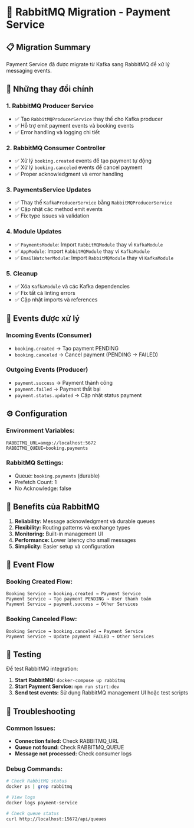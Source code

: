 # 🔄 RabbitMQ Migration - Payment Service

## 📋 Migration Summary

Payment Service đã được migrate từ Kafka sang RabbitMQ để xử lý messaging events.

## 🔄 Những thay đổi chính

### **1. RabbitMQ Producer Service**
- ✅ Tạo `RabbitMQProducerService` thay thế cho Kafka producer
- ✅ Hỗ trợ emit payment events và booking events
- ✅ Error handling và logging chi tiết

### **2. RabbitMQ Consumer Controller**
- ✅ Xử lý `booking.created` events để tạo payment tự động
- ✅ Xử lý `booking.canceled` events để cancel payment
- ✅ Proper acknowledgment và error handling

### **3. PaymentsService Updates**
- ✅ Thay thế `KafkaProducerService` bằng `RabbitMQProducerService`
- ✅ Cập nhật các method emit events
- ✅ Fix type issues và validation

### **4. Module Updates**
- ✅ `PaymentsModule`: Import `RabbitMQModule` thay vì `KafkaModule`
- ✅ `AppModule`: Import `RabbitMQModule` thay vì `KafkaModule`
- ✅ `EmailWatcherModule`: Import `RabbitMQModule` thay vì `KafkaModule`

### **5. Cleanup**
- ✅ Xóa `KafkaModule` và các Kafka dependencies
- ✅ Fix tất cả linting errors
- ✅ Cập nhật imports và references

## 🎯 Events được xử lý

### **Incoming Events (Consumer)**
- `booking.created` → Tạo payment PENDING
- `booking.canceled` → Cancel payment (PENDING → FAILED)

### **Outgoing Events (Producer)**
- `payment.success` → Payment thành công
- `payment.failed` → Payment thất bại
- `payment.status.updated` → Cập nhật status payment

## ⚙️ Configuration

### **Environment Variables:**
```env
RABBITMQ_URL=amqp://localhost:5672
RABBITMQ_QUEUE=booking.payments
```

### **RabbitMQ Settings:**
- Queue: `booking.payments` (durable)
- Prefetch Count: 1
- No Acknowledge: false

## 🚀 Benefits của RabbitMQ

1. **Reliability:** Message acknowledgment và durable queues
2. **Flexibility:** Routing patterns và exchange types
3. **Monitoring:** Built-in management UI
4. **Performance:** Lower latency cho small messages
5. **Simplicity:** Easier setup và configuration

## 🔄 Event Flow

### **Booking Created Flow:**
```
Booking Service → booking.created → Payment Service
Payment Service → Tạo payment PENDING → User thanh toán
Payment Service → payment.success → Other Services
```

### **Booking Canceled Flow:**
```
Booking Service → booking.canceled → Payment Service
Payment Service → Update payment FAILED → Other Services
```

## 📝 Testing

Để test RabbitMQ integration:

1. **Start RabbitMQ:** `docker-compose up rabbitmq`
2. **Start Payment Service:** `npm run start:dev`
3. **Send test events:** Sử dụng RabbitMQ management UI hoặc test scripts

## 🔧 Troubleshooting

### **Common Issues:**
- **Connection failed:** Check RABBITMQ_URL
- **Queue not found:** Check RABBITMQ_QUEUE
- **Message not processed:** Check consumer logs

### **Debug Commands:**
```bash
# Check RabbitMQ status
docker ps | grep rabbitmq

# View logs
docker logs payment-service

# Check queue status
curl http://localhost:15672/api/queues
```
